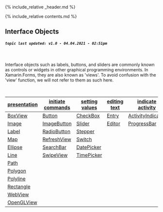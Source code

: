{% include_relative _header.md %}

{% include_relative contents.md %}

Interface Objects
------
##### `topic last updated: v1.0 - 04.04.2021 - 02:51pm`
<br /> 

Interface objects such as labels, buttons, and sliders are commonly known as controls or widgets in other graphical programming environments. In Xamarin.Forms, they are also known as 'views'. To avoid confusion with the 'view' function, we will not refer to them as such here.

<br /> 


| [presentation](views-io-present.md)           | [initiate commands](views-io-initiate.md)        | [setting values](views-io-setting.md)         | [editing text](views-io-edit.md)   | [indicate activity](views-io-indicate.md)                    | [display collections](views-io-display.md)            |
|-----------------------------------------------|--------------------------------------------------|-----------------------------------------------|------------------------------------|--------------------------------------------------------------|-------------------------------------------------------|
| [BoxView](interface/present/BoxView.md)       | [Button](interface/initiate/Button.md)           | [CheckBox](interface/setting/CheckBox.md)     | [Entry](interface/edit/entry.md)   | [ActivityIndicator](interface/indicate/activityindicator.md) | [CarouselView](interface/display/carouselview.md)     |
| [Image](interface/present/Image.md)           | [ImageButton](interface/initiate/ImageButton.md) | [Slider](interface/setting/Slider.md)         | [Editor](interface/edit/editor.md) | [ProgressBar](interface/indicate/activityindicator.md)       | [CollectionView](interface/display/CollectionView.md) |
| [Label](interface/present/Label.md)           | [RadioButton](interface/initiate/RadioButton.md) | [Stepper](interface/setting/Stepper.md)       |                                    |                                                              | [IndicatorView](interface/display/IndicatorView.md)   |
| [Map](interface/present/Map.md)               | [RefreshView](interface/initiate/RefreshView.md) | [Switch](interface/setting/Switch.md)         |                                    |                                                              | [ListView](interface/display/ListView.md)             |
| [Ellipse](interface/present/Ellipse.md)       | [SearchBar](interface/initiate/SearchBar.md)     | [DatePicker](interface/setting/DatePicker.md) |                                    |                                                              | [Picker](interface/display/Picker.md)                 |
| [Line](interface/present/Line.md)             | [SwipeView](interface/initiate/Swipeview.md)     | [TimePicker](interface/setting/TimePicker.md) |                                    |                                                              | [TableView](interface/display/TableView.md)           |
| [Path](interface/present/Path.md)             |                                                  |                                               |                                    |                                                              |                                                       |
| [Polygon](interface/present/Polygon.md)       |                                                  |                                               |                                    |                                                              |                                                       |
| [Polyline](interface/present/Polyline.md)     |                                                  |                                               |                                    |                                                              |                                                       |
| [Rectangle](interface/present/Rectangle.md)   |                                                  |                                               |                                    |                                                              |                                                       |
| [WebView](interface/present/WebView.md)       |                                                  |                                               |                                    |                                                              |                                                       |
| [OpenGLView](interface/present/OpenGLView.md) |                                                  |                                               |                                    |                                                              |                                                       |